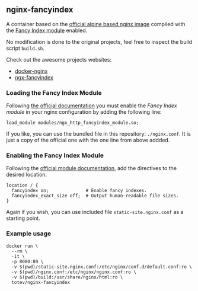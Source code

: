 ## nginx-fancyindex
A container based on the [official alpine based nginx image](https://github.com/nginxinc/docker-nginx/tree/master/modules) compiled with the [Fancy Index module](https://github.com/aperezdc/ngx-fancyindex) enabled.

No modification is done to the original projects, feel free to inspect the build script `build.sh`.

Check out the awesome projects websites:
 - [docker-nginx](https://github.com/nginxinc/docker-nginx)
 - [ngx-fancyindex](https://github.com/aperezdc/ngx-fancyindex#directives)

### Loading the Fancy Index Module
Following [the official documentation](https://docs.nginx.com/nginx/admin-guide/dynamic-modules/dynamic-modules/) you must enable the *Fancy Index module* in your nginx configuration by adding the following line:

`load_module modules/ngx_http_fancyindex_module.so;`

If you like, you can use the bundled file in this repository: `./nginx.conf`. It is just a copy of the official one with the one line from above addded.

### Enabling the Fancy Index Module
Following the [official module documentation](https://github.com/aperezdc/ngx-fancyindex#example), add the directives to the desired location.

```
location / {
  fancyindex on;              # Enable fancy indexes.
  fancyindex_exact_size off;  # Output human-readable file sizes.
}
```

Again if you wish, you can use included file `static-site.nginx.conf` as a starting point.

### Example usage
```
docker run \
  --rm \
  -it \
  -p 8080:80 \
  -v $(pwd)/static-site.nginx.conf:/etc/nginx/conf.d/default.conf:ro \
  -v $(pwd)/nginx.conf:/etc/nginx/nginx.conf:ro \
  -v $(pwd)/build:/usr/share/nginx/html:ro \
  totev/nginx-fancyindex
```